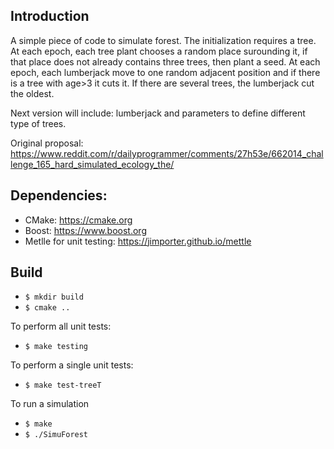## Introduction
A simple piece of code to simulate forest.
The initialization requires a tree.
At each epoch, each tree plant chooses a random place surounding it, if that place does not already contains three trees, then plant a seed.
At each epoch, each lumberjack move to one random adjacent position and if there is a tree with age>3 it cuts it. If there are several trees, the lumberjack cut the oldest.

Next version will include: lumberjack and parameters to define different type of trees.

Original proposal: https://www.reddit.com/r/dailyprogrammer/comments/27h53e/662014_challenge_165_hard_simulated_ecology_the/
## Dependencies:
* CMake: https://cmake.org
* Boost: https://www.boost.org
* Metlle for unit testing: https://jimporter.github.io/mettle
## Build
- `$ mkdir build`
- `$ cmake ..`

To perform all unit tests:
- `$ make testing`

To perform a single unit tests:
- `$ make test-treeT`

To run a simulation
- `$ make`
- `$ ./SimuForest`
